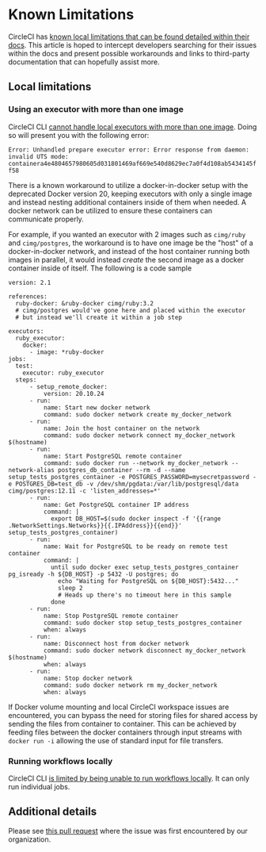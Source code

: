 # Known Limitations

CircleCI has [known local limitations that can be found detailed within their docs](https://circleci.com/docs/how-to-use-the-circleci-local-cli/#limitations-of-running-jobs-locally). This article is hoped to intercept
developers searching for their issues within the docs and present possible workarounds and links to third-party documentation that can hopefully assist more.

## Local limitations

### Using an executor with more than one image
CircleCI CLI [cannot handle local executors with more than one image](https://circleci.com/docs/how-to-use-the-circleci-local-cli/#executors). Doing so will present you with the following error:

`Error: Unhandled prepare executor error: Error response from daemon: invalid UTS mode: containera4e4804657980605d031801469af669e540d8629ec7a0f4d108ab5434145ff58`

There is a known workaround to utilize a docker-in-docker setup with the deprecated Docker version 20, keeping executors with only a single image and instead nesting additional containers inside of them when needed. A docker network can be utilized to ensure these containers can communicate properly.

For example, if you wanted an executor with 2 images such as `cimg/ruby` and `cimg/postgres`, the workaround is to have one image be the "host" of a docker-in-docker network, and instead of the host container running both images in parallel, it would instead _create_ the second image as a docker container inside of itself. The following is a code sample

```
version: 2.1

references:
  ruby-docker: &ruby-docker cimg/ruby:3.2
  # cimg/postgres would've gone here and placed within the executor
  # but instead we'll create it within a job step

executors:
  ruby_executor:
    docker:
      - image: *ruby-docker
jobs:
  test:
    executor: ruby_executor
  steps:
      - setup_remote_docker:
          version: 20.10.24
      - run:
          name: Start new docker network
          command: sudo docker network create my_docker_network
      - run:
          name: Join the host container on the network
          command: sudo docker network connect my_docker_network $(hostname)
      - run:
          name: Start PostgreSQL remote container
          command: sudo docker run --network my_docker_network --network-alias postgres_db_container --rm -d --name setup_tests_postgres_container -e POSTGRES_PASSWORD=mysecretpassword -e POSTGRES_DB=test_db -v /dev/shm/pgdata:/var/lib/postgresql/data cimg/postgres:12.11 -c 'listen_addresses=*'
      - run:
          name: Get PostgreSQL container IP address
          command: |
            export DB_HOST=$(sudo docker inspect -f '{{range .NetworkSettings.Networks}}{{.IPAddress}}{{end}}' setup_tests_postgres_container)
      - run:
          name: Wait for PostgreSQL to be ready on remote test container
          command: |
            until sudo docker exec setup_tests_postgres_container pg_isready -h ${DB_HOST} -p 5432 -U postgres; do
              echo "Waiting for PostgreSQL on ${DB_HOST}:5432..."
              sleep 2
              # Heads up there's no timeout here in this sample
            done
      - run:
          name: Stop PostgreSQL remote container
          command: sudo docker stop setup_tests_postgres_container
          when: always
      - run:
          name: Disconnect host from docker network
          command: sudo docker network disconnect my_docker_network $(hostname)
          when: always
      - run:
          name: Stop docker network
          command: sudo docker network rm my_docker_network
          when: always
```

If Docker volume mounting and local CircleCI workspace issues are encountered, you can bypass the need for storing files for shared access by sending the files from container to container.
This can be achieved by feeding files between the docker containers through input streams with `docker run -i` allowing the use of standard input for file transfers.

### Running workflows locally
CircleCI CLI [is limited by being unable to run workflows locally](https://circleci.com/docs/how-to-use-the-circleci-local-cli/#limitations-of-running-jobs-locally). It can only run individual jobs.

## Additional details
Please see [this pull request](https://github.com/transcom/trdm-lambda/pull/18) where the issue was first encountered by our organization.